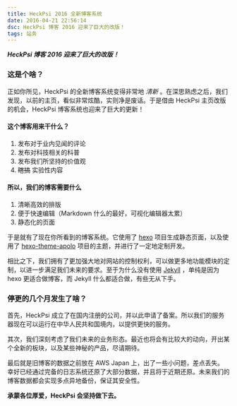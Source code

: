 ```yaml
---
title: HeckPsi 2016 全新博客系统
date: 2016-04-21 22:56:14
dsc: HeckPsi 博客 2016 迎来了巨大的改版！
tags: 站务
---
```


***HeckPsi 博客 2016 迎来了巨大的改版！***

<!--more-->

### 这是个啥？

正如你所见，HeckPsi 的全新博客系统变得非常地 *清新* 。在深思熟虑之后，我们发现，以前的主页，看似非常炫酷，实则净是废话。于是借由 HeckPsi 主页改版的机会，HeckPsi 博客系统也迎来了巨大的更新！

#### 这个博客用来干什么？

1. 发布对于业内见闻的评论
2. 发布对科技相关的科普
3. 发布我们所坚持的价值观
4. ~~瞎搞~~ 实验性内容

#### 所以，我们的博客需要什么

1. 清晰高效的排版
2. 便于快速编辑（Markdown 什么的最好，可视化编辑器太累）
3. 静态化的页面

于是就有了现在你所看到的博客系统。它使用了 [hexo](https://github.com/hexojs/hexo) 项目生成静态页面，以及使用了 [hexo-theme-apolo](https://github.com/pinggod/hexo-theme-apollo) 项目的主题，并进行了一定地定制开发。

相比之下，我们拥有了更加强大地对网站的控制权利，可以做更多地功能模块的定制，以进一步满足我们未来的要求。至于为什么没有使用 [Jekyll](https://jekyllrb.com/) ，单纯是因为 hexo 更适合做博客，而 Jekyll 什么都适合做，有些无从下手。

### 停更的几个月发生了啥？

首先，HeckPsi 成立了在国内注册的公司，并以此申请了备案。所以我们的服务器现在可以运行在中华人民共和国境内，以提供更快的服务。

其次，我们深刻考虑了我们未来的业务形态。最近也将会有比较大的动向，开出某个全新的板块，以及某些神秘的产品，尽请期待。

最后就是旧博客的数据之前放在 AWS Japan 上，出了一些小问题，差点丢失。幸好已经通过完备的日志系统还原了大部分数据，并且将于近期还原。未来我们的博客数据都会实现多点异地备份，保证其安全性。



**承蒙各位厚爱，HeckPsi 会坚持做下去。**